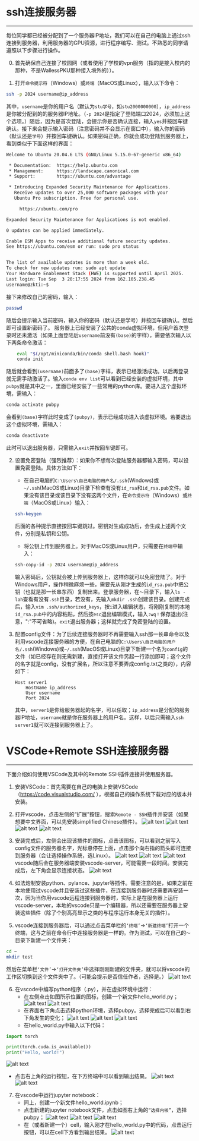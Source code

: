 # ssh连接服务器
---
每位同学都已经被分配到了一个服务器IP地址，我们可以在自己的电脑上通过ssh连接到服务器，利用服务器的GPU资源，进行程序编写、测试。不熟悉的同学请遵照以下步骤进行操作。

0. 首先确保自己连接了校园网（或者使用了学校的vpn服务（指的是接入校内的那种，不是WallessPKU那种接入境外的））。

1. 打开`命令提示符`（Windows）或`终端`（MacOS或Linux），输入以下命令：
```bash
ssh -p 2024 username@ip_address
```
其中，`username`是你的用户名（默认为`stu学号`，如`stu2000000000`），`ip_address`是你被分配到的的服务器IP地址。（`-p 2024`是指定了登陆端口2024，必须加上这个选项。）随后，因为是首次登陆，会提示你是否确认连接，输入`yes`并按回车键确认。接下来会提示输入密码（注意密码并不会显示在窗口中），输入你的密码（默认还是`学号`）并按回车键确认。如果密码正确，你就会成功登陆到服务器上，看到类似于下面这样的界面：
```bash
Welcome to Ubuntu 20.04.6 LTS (GNU/Linux 5.15.0-67-generic x86_64)

 * Documentation:  https://help.ubuntu.com
 * Management:     https://landscape.canonical.com
 * Support:        https://ubuntu.com/advantage

 * Introducing Expanded Security Maintenance for Applications.
   Receive updates to over 25,000 software packages with your
   Ubuntu Pro subscription. Free for personal use.

     https://ubuntu.com/pro

Expanded Security Maintenance for Applications is not enabled.

0 updates can be applied immediately.

Enable ESM Apps to receive additional future security updates.
See https://ubuntu.com/esm or run: sudo pro status


The list of available updates is more than a week old.
To check for new updates run: sudo apt update
Your Hardware Enablement Stack (HWE) is supported until April 2025.
Last login: Tue Sep  3 20:17:55 2024 from 162.105.238.45
username@zkti:~$ 
```
接下来修改自己的密码，输入：
```bash
passwd
```
随后会提示输入当前密码，输入你的密码（默认还是学号）并按回车键确认。然后即可设置新密码了。
服务器上已经安装了公共的conda虚拟环境，但用户首次登录时还未激活（如果上面登陆后`username`前没有`(base)`的字样），需要依次输入以下两条命令激活：
```bash
    eval "$(/opt/miniconda/bin/conda shell.bash hook)"
    conda init
```
随后就会看到`(username)`前面多了`(base)`字样，表示已经激活成功。以后再登录就无需手动激活了。输入`conda env list`可以看到已经安装的虚拟环境，其中`pubpy`就是其中之一，里面已经安装了一些常用的python库。要进入这个虚拟环境，需输入：
```bash
conda activate pubpy
```
会看到`(base)`字样此时变成了`(pubpy)`，表示已经成功进入该虚拟环境。若要退出这个虚拟环境，需输入：
```bash
conda deactivate
```
此时可以退出服务器，只需输入`exit`并按回车键即可。

2. 设置免密登陆（强烈推荐）：如果你不想每次登陆服务器都输入密码，可以设置免密登陆。具体方法如下：
   - 在自己电脑的`C:\Users\自己电脑的用户名/.ssh`(Windows)或`~/.ssh`(MacOS或Linux)目录下检查有没有`id_rsa`和`id_rsa.pub`文件。如果没有该目录或该目录下没有这两个文件，在`命令提示符`（Windows）或`终端`（MacOS或Linux）输入：
   ```bash
   ssh-keygen
   ```
   后面的各种提示直接按回车键跳过。密钥对生成成功后，会生成上述两个文件，分别是私钥和公钥。
   - 将公钥上传到服务器上。对于MacOS或Linux用户，只需要在`终端`中输入：
   ```bash
   ssh-copy-id -p 2024 username@ip_address
   ```
   输入密码后，公钥就会被上传到服务器上，这样你就可以免密登陆了。对于Windows用户，操作稍微麻烦一些，需要先从刚才生成的`id_rsa.pub`中把公钥（也就是那一长串东西）复制出来。登录服务器，在`～`目录下，输入`ls -lah`查看有没有`.ssh`目录，若没有，先输入`mkdir .ssh`创建该目录。创建完成后，输入`vim .ssh/authorized_keys`，按`i`进入编辑状态，将刚刚复制的本地`id_rsa.pub`中的内容粘贴，然后按`esc`退出编辑模式，输入`:wq！`保存退出(注意，":"不可省略)。`exit`退出服务器；这样就完成了免密登陆的设置。

3. 配置config文件：为了后续连接服务器时不再需要输入ssh那一长串命令以及利用vscode连接服务器的方便，在自己电脑的`C:\Users\自己电脑的用户名/.ssh`(Windows)或`~/.ssh`(MacOS或Linux)目录下新建一个名为`config`的文件（如已经存在则无需新建，直接打开该文件另起一行添加即可；这个文件的名字就是config，没有扩展名，所以注意不要弄成config.txt之类的），内容如下：
   ```
   Host server1
       HostName ip_address
       User username
       Port 2024
   ```
   其中，`server1`是你给服务器起的名字，可以任取；`ip_address`是分配的服务器IP地址，`username`就是你在服务器上的用户名。这样，以后只需输入`ssh server1`就可以连接到服务器上了。

# VSCode+Remote SSH连接服务器
---
下面介绍如何使用VSCode及其中的Remote SSH插件连接并使用服务器。

1. 安装VSCode：首先需要在自己的电脑上安装VSCode（https://code.visualstudio.com/ ），根据自己的操作系统下载对应的版本并安装。

2. 打开vscode，点击左侧的“扩展”按钮，搜索`Remote - SSH`插件并安装（如果想要中文界面，可以先安装simplified Chinese插件）。
![alt text](5251725454499_.pic.jpg) ![alt text](5261725454535_.pic.jpg) ![alt text](5271725454558_.pic.jpg) 
![alt text](5281725454593_.pic.jpg) 

3. 安装完成后，左侧会出现该插件的图标，点击该图标，可以看到之前写入config文件的服务器名字，光标悬停在上面，点击那个向右指的箭头即可连接到服务器（会让选择操作系统，选Linux）。
![alt text](5291725454624_.pic.jpg) ![alt text](5301725454641_.pic.jpg) ![alt text](5311725454662_.pic.jpg)
vscode随后会在服务器端安装vscode-server，可能需要一段时间。安装完成后，左下角会显示连接状态。
![alt text](5321725458918_.pic.jpg)

4. 如法炮制安装python、pylance、jupyter等插件。需要注意的是，如果之前在本地使用过vscode并且安装过这些插件，在连接到服务器时还需要再安装一次，因为当你用vscode远程连接到服务器时，实际上是在服务器上运行vscode-server，本地的vscode只是一个编辑器，所以还需要在服务器上安装这些插件（除了个别高亮显示之类的与程序运行本身无关的插件）。

5. vscode连接到服务器后，可以通过点击菜单栏的`‘终端’`->`‘新建终端’`打开一个终端，这与之前在命令行中连接服务器是一样的。作为测试，可以在自己的`～`目录下新建一个文件夹：
```bash
cd ~
mkdir test
```
然后在菜单栏`‘文件’`->`‘打开文件夹’`中选择刚刚新建的文件夹，就可以将vscode的工作区切换到这个文件夹中了。（可能会提示是否信任作者，选择是。）
![alt text](5331725459232_.pic.jpg)

6. 在vscode中编写python程序（.py），并在虚拟环境中运行：
   - 在左侧点击如图所示位置的图标，创建一个新文件hello_world.py；
![alt text](5341725459311_.pic.jpg) ![alt text](5361725459795_.pic.jpg) 
   - 在界面右下角点击选择python环境，选择pubpy。选择完成后可以看到右下角发生的变化；
![alt text](5371725459815_.pic.jpg) ![alt text](5381725459828_.pic.jpg) ![alt text](5391725459845_.pic.jpg) 
   - 在hello_world.py中输入以下代码：
```python
import torch

print(torch.cuda.is_available())
print("Hello, world!")
```
![alt text](5401725459916_.pic.jpg) 
   - 点击右上角的运行按钮，在下方终端中可以看到输出结果。
![alt text](5411725459933_.pic_hd.jpg) ![alt text](5421725459947_.pic.jpg)

7. 在vscode中运行jupyter notebook：
   - 同上，创建一个新文件hello_world.ipynb；
   - 点击新建的jupyter notebook文件，点击如图右上角的`“选择内核”`，选择pubpy；
![alt text](5431725459999_.pic.jpg) ![alt text](5441725460011_.pic.jpg) ![alt text](5451725460026_.pic.jpg) 
   - 在（或者新建一个）cell，输入刚才在hello_world.py中的代码，点击运行按钮，可以在cell下方看到输出结果。
![alt text](5461725460049_.pic.jpg)